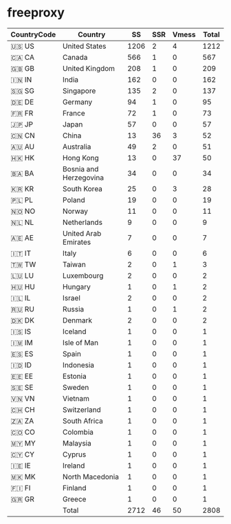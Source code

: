 # freeproxy

|CountryCode|Country|SS|SSR|Vmess|Total|
|  ----  | ----  |  ----  | ----  |  ----  | ----  |
|🇺🇸 US|United States|1206|2|4|1212|
|🇨🇦 CA|Canada|566|1|0|567|
|🇬🇧 GB|United Kingdom|208|1|0|209|
|🇮🇳 IN|India|162|0|0|162|
|🇸🇬 SG|Singapore|135|2|0|137|
|🇩🇪 DE|Germany|94|1|0|95|
|🇫🇷 FR|France|72|1|0|73|
|🇯🇵 JP|Japan|57|0|0|57|
|🇨🇳 CN|China|13|36|3|52|
|🇦🇺 AU|Australia|49|2|0|51|
|🇭🇰 HK|Hong Kong|13|0|37|50|
|🇧🇦 BA|Bosnia and Herzegovina|34|0|0|34|
|🇰🇷 KR|South Korea|25|0|3|28|
|🇵🇱 PL|Poland|19|0|0|19|
|🇳🇴 NO|Norway|11|0|0|11|
|🇳🇱 NL|Netherlands|9|0|0|9|
|🇦🇪 AE|United Arab Emirates|7|0|0|7|
|🇮🇹 IT|Italy|6|0|0|6|
|🇹🇼 TW|Taiwan|2|0|1|3|
|🇱🇺 LU|Luxembourg|2|0|0|2|
|🇭🇺 HU|Hungary|1|0|1|2|
|🇮🇱 IL|Israel|2|0|0|2|
|🇷🇺 RU|Russia|1|0|1|2|
|🇩🇰 DK|Denmark|2|0|0|2|
|🇮🇸 IS|Iceland|1|0|0|1|
|🇮🇲 IM|Isle of Man|1|0|0|1|
|🇪🇸 ES|Spain|1|0|0|1|
|🇮🇩 ID|Indonesia|1|0|0|1|
|🇪🇪 EE|Estonia|1|0|0|1|
|🇸🇪 SE|Sweden|1|0|0|1|
|🇻🇳 VN|Vietnam|1|0|0|1|
|🇨🇭 CH|Switzerland|1|0|0|1|
|🇿🇦 ZA|South Africa|1|0|0|1|
|🇨🇴 CO|Colombia|1|0|0|1|
|🇲🇾 MY|Malaysia|1|0|0|1|
|🇨🇾 CY|Cyprus|1|0|0|1|
|🇮🇪 IE|Ireland|1|0|0|1|
|🇲🇰 MK|North Macedonia|1|0|0|1|
|🇫🇮 FI|Finland|1|0|0|1|
|🇬🇷 GR|Greece|1|0|0|1|
||Total|2712|46|50|2808|
